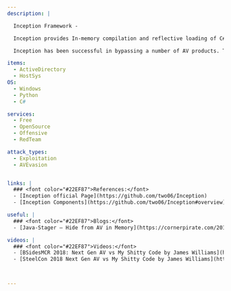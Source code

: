 ```yaml
---
description: |

  Inception Framework - 

  Inception provides In-memory compilation and reflective loading of C# apps for AV evasion. Payloads are AES encrypted before transmission and are decrypted in memory. The payload server ensures that payloads can only be fetched a pre-determined number of times. Once decrypted, Roslyn is used to build the C# payload in memory, which is then executed using reflection.

  Inception has been successful in bypassing a number of AV products. These tests were conducted on a fully patched, 64-bit Windows 10 host using Metasploit Meterpreter shellcode.

items:
  - ActiveDirectory
  - HostSys
OS:
  - Windows
  - Python
  - C#

services:
  - Free
  - OpenSource
  - Offensive
  - RedTeam

attack_types: 
  - Exploitation
  - AVEvasion


links: |
  ### <font color="#22EF87">References:</font>
  - [Inception official Page](https://github.com/two06/Inception)
  - [Inception Components](https://github.com/two06/Inception#overview)

useful: |
  ### <font color="#22EF87">Blogs:</font>
  - [Java-Stager – Hide from AV in Memory](https://cornerpirate.com/2018/08/06/java-stager-hide-from-av-in-memory/)

videos: | 
  ### <font color="#22EF87">Videos:</font>
  - [BSidesMCR 2018: Next Gen AV vs My Shitty Code by James Williams](https://www.youtube.com/watch?v=BYEbhDXgElQ)
  - [SteelCon 2018 Next Gen AV vs My Shitty Code by James Williams](https://www.youtube.com/watch?v=247m2dwLlO4)



---
```



